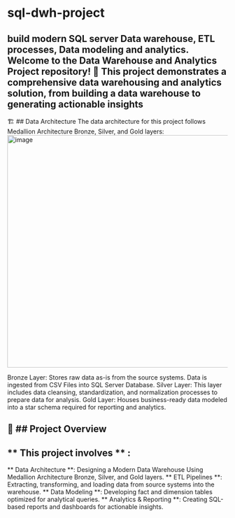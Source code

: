 # sql-dwh-project
build modern SQL server Data warehouse, ETL processes, Data modeling and analytics. 
Welcome to the Data Warehouse and Analytics Project repository! 🚀
This project demonstrates a comprehensive data warehousing and analytics solution, from building a data warehouse to generating actionable insights
---
🏗️ ## Data Architecture
 The data architecture for this project follows Medallion Architecture Bronze, Silver, and Gold layers:
<img width="1031" height="532" alt="image" src="https://github.com/user-attachments/assets/726d0918-95c1-43a9-95f2-5cf868172c43" />

Bronze Layer: Stores raw data as-is from the source systems. Data is ingested from CSV Files into SQL Server Database.
Silver Layer: This layer includes data cleansing, standardization, and normalization processes to prepare data for analysis.
Gold Layer: Houses business-ready data modeled into a star schema required for reporting and analytics.

📖 ## Project Overview
---
** This project involves ** :
---
** Data Architecture **: Designing a Modern Data Warehouse Using Medallion Architecture Bronze, Silver, and Gold layers.
** ETL Pipelines **: Extracting, transforming, and loading data from source systems into the warehouse.
** Data Modeling **: Developing fact and dimension tables optimized for analytical queries.
** Analytics & Reporting **: Creating SQL-based reports and dashboards for actionable insights.
